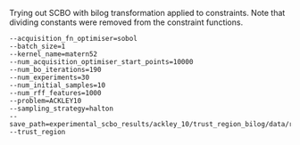 Trying out SCBO with bilog transformation applied to constraints. Note that dividing
constants were removed from the constraint functions.

```
--acquisition_fn_optimiser=sobol
--batch_size=1
--kernel_name=matern52
--num_acquisition_optimiser_start_points=10000
--num_bo_iterations=190
--num_experiments=30
--num_initial_samples=10
--num_rff_features=1000
--problem=ACKLEY10
--sampling_strategy=halton
--save_path=experimental_scbo_results/ackley_10/trust_region_bilog/data/run_
--trust_region
```